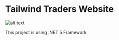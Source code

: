 # Tailwind Traders Website

![alt text](https://repository-images.githubusercontent.com/152494960/ab550f80-37dd-11ea-884b-84da3c210ef5)


This project is using .NET 5 Framework
